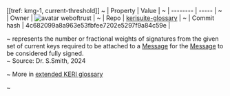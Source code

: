 [[tref: kmg-1, current-threshold]]
~ | Property | Value |
~ | -------- | ----- |
~ | Owner | ![avatar](https://avatars.githubusercontent.com/u/82824804?v=4) weboftrust |
~ | Repo | [kerisuite-glossary](https://github.com/weboftrust/kerisuite-glossary) |
~ | Commit hash | 4c682099a8a963e53fbfee7202e5297f9a84c59e |

~ represents the number or fractional weights of signatures from the given set of current keys required to be attached to a [Message](https://trustoverip.github.io/tswg-keri-specification/#term:message) for the [Message](https://trustoverip.github.io/tswg-keri-specification/#term:message) to be considered fully signed.  
~ Source: Dr. S.Smith, 2024

~ More in <a href="https://weboftrust.github.io/WOT-terms/docs/glossary/current-threshold">extended KERI glossary</a>

~ <span style="display: none;">End of included external content. Add your optional custom content below.</span>
